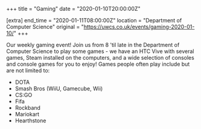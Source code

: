 +++
title = "Gaming"
date = "2020-01-10T20:00:00Z"

[extra]
end_time = "2020-01-11T08:00:00Z"
location = "Department of Computer Science"
original = "https://uwcs.co.uk/events/gaming-2020-01-10/"
+++

Our weekly gaming event\! Join us from 8 'til late in the Department of Computer Science to play some games - we have an HTC Vive with several games, Steam installed on the computers, and a wide selection of consoles and console games for you to enjoy\! Games people often play include but are not limited to:  

  - DOTA  
  - Smash Bros (WiiU, Gamecube, Wii)  
  - CS:GO  
  - Fifa  
  - Rockband  
  - Mariokart  
  - Hearthstone

